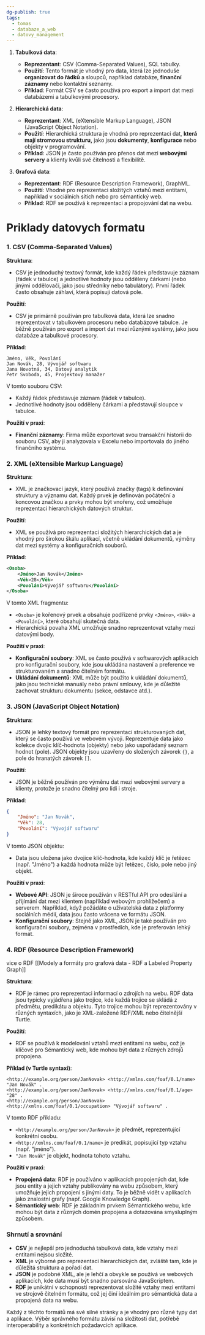 ```yaml
---
dg-publish: true
tags:
  - tomas
  - databaze_a_web
  - datovy_management
---
```

1. **Tabulková data**:
   - **Reprezentant**: CSV (Comma-Separated Values), SQL tabulky.
   - **Použití**: Tento formát je vhodný pro data, která lze jednoduše **organizovat do řádků** a sloupců, například databáze, **finanční záznamy** nebo kontaktní seznamy. 
   - **Příklad**: Formát CSV se často používá pro export a import dat mezi databázemi a tabulkovými procesory.

2. **Hierarchická data**:
   - **Reprezentant**: XML (eXtensible Markup Language), JSON (JavaScript Object Notation).
   - **Použití**: Hierarchická struktura je vhodná pro reprezentaci dat, **která mají stromovou strukturu,** jako jsou **dokumenty**, **konfigurace** nebo objekty v programování.
   - **Příklad**: JSON je často používán pro přenos dat mezi **webovými servery** a klienty kvůli své čitelnosti a flexibilitě.

3. **Grafová data**:
   - **Reprezentant**: RDF (Resource Description Framework), GraphML.
   - **Použití**: Vhodné pro reprezentaci složitých vztahů mezi entitami, například v sociálních sítích nebo pro sémantický web.
   - **Příklad**: RDF se používá k reprezentaci a propojování dat na webu.

# Priklady datovych formatu
### 1. **CSV (Comma-Separated Values)**
   
**Struktura**: 
- CSV je jednoduchý textový formát, kde každý řádek představuje záznam (řádek v tabulce) a jednotlivé hodnoty jsou odděleny čárkami (nebo jinými oddělovači, jako jsou středníky nebo tabulátory). První řádek často obsahuje záhlaví, která popisují datová pole.

**Použití**:
- CSV je primárně používán pro tabulková data, která lze snadno reprezentovat v tabulkovém procesoru nebo databázové tabulce. Je běžně používán pro export a import dat mezi různými systémy, jako jsou databáze a tabulkové procesory.

**Příklad**:
```csv
Jméno, Věk, Povolání
Jan Novák, 28, Vývojář softwaru
Jana Novotná, 34, Datový analytik
Petr Svoboda, 45, Projektový manažer
```
V tomto souboru CSV:
- Každý řádek představuje záznam (řádek v tabulce).
- Jednotlivé hodnoty jsou odděleny čárkami a představují sloupce v tabulce.

**Použití v praxi**:
- **Finanční záznamy**: Firma může exportovat svou transakční historii do souboru CSV, aby ji analyzovala v Excelu nebo importovala do jiného finančního systému.

### 2. **XML (eXtensible Markup Language)**

**Struktura**:
- XML je značkovací jazyk, který používá značky (tags) k definování struktury a významu dat. Každý prvek je definován počáteční a koncovou značkou a prvky mohou být vnořeny, což umožňuje reprezentaci hierarchických datových struktur.

**Použití**:
- XML se používá pro reprezentaci složitých hierarchických dat a je vhodný pro širokou škálu aplikací, včetně ukládání dokumentů, výměny dat mezi systémy a konfiguračních souborů.

**Příklad**:
```xml
<Osoba>
    <Jméno>Jan Novák</Jméno>
    <Věk>28</Věk>
    <Povolání>Vývojář softwaru</Povolání>
</Osoba>
```
V tomto XML fragmentu:
- `<Osoba>` je kořenový prvek a obsahuje podřízené prvky `<Jméno>`, `<Věk>` a `<Povolání>`, které obsahují skutečná data.
- Hierarchická povaha XML umožňuje snadno reprezentovat vztahy mezi datovými body.

**Použití v praxi**:
- **Konfigurační soubory**: XML se často používá v softwarových aplikacích pro konfigurační soubory, kde jsou ukládána nastavení a preference ve strukturovaném a snadno čitelném formátu.
- **Ukládání dokumentů**: XML může být použito k ukládání dokumentů, jako jsou technické manuály nebo právní smlouvy, kde je důležité zachovat strukturu dokumentu (sekce, odstavce atd.).

### 3. **JSON (JavaScript Object Notation)**

**Struktura**:
- JSON je lehký textový formát pro reprezentaci strukturovaných dat, který se často používá ve webovém vývoji. Reprezentuje data jako kolekce dvojic klíč-hodnota (objekty) nebo jako uspořádaný seznam hodnot (pole). JSON objekty jsou uzavřeny do složených závorek `{}`, a pole do hranatých závorek `[]`.

**Použití**:
- JSON je běžně používán pro výměnu dat mezi webovými servery a klienty, protože je snadno čitelný pro lidi i stroje.

**Příklad**:
```json
{
    "Jméno": "Jan Novák",
    "Věk": 28,
    "Povolání": "Vývojář softwaru"
}
```
V tomto JSON objektu:
- Data jsou uložena jako dvojice klíč-hodnota, kde každý klíč je řetězec (např. "Jméno") a každá hodnota může být řetězec, číslo, pole nebo jiný objekt.

**Použití v praxi**:
- **Webové API**: JSON je široce používán v RESTful API pro odesílání a přijímání dat mezi klientem (například webovým prohlížečem) a serverem. Například, když požádáte o uživatelská data z platformy sociálních médií, data jsou často vrácena ve formátu JSON.
- **Konfigurační soubory**: Stejně jako XML, JSON je také používán pro konfigurační soubory, zejména v prostředích, kde je preferován lehký formát.

### 4. **RDF (Resource Description Framework)**

vice o RDF [[Modely a formáty pro grafová data - RDF a Labeled Property Graph]]

**Struktura**:
- RDF je rámec pro reprezentaci informací o zdrojích na webu. RDF data jsou typicky vyjádřena jako trojice, kde každá trojice se skládá z předmětu, predikátu a objektu. Tyto trojice mohou být reprezentovány v různých syntaxích, jako je XML-založené RDF/XML nebo čitelnější Turtle.

**Použití**:
- RDF se používá k modelování vztahů mezi entitami na webu, což je klíčové pro Sémantický web, kde mohou být data z různých zdrojů propojena.

**Příklad (v Turtle syntaxi)**:
```turtle
<http://example.org/person/JanNovak> <http://xmlns.com/foaf/0.1/name> "Jan Novák" .
<http://example.org/person/JanNovak> <http://xmlns.com/foaf/0.1/age> "28" .
<http://example.org/person/JanNovak> <http://xmlns.com/foaf/0.1/occupation> "Vývojář softwaru" .
```
V tomto RDF příkladu:
- `<http://example.org/person/JanNovak>` je předmět, reprezentující konkrétní osobu.
- `<http://xmlns.com/foaf/0.1/name>` je predikát, popisující typ vztahu (např. "jméno").
- `"Jan Novák"` je objekt, hodnota tohoto vztahu.

**Použití v praxi**:
- **Propojená data**: RDF je používáno v aplikacích propojených dat, kde jsou entity a jejich vztahy publikovány na webu způsobem, který umožňuje jejich propojení s jinými daty. To je běžně vidět v aplikacích jako znalostní grafy (např. Google Knowledge Graph).
- **Sémantický web**: RDF je základním prvkem Sémantického webu, kde mohou být data z různých domén propojena a dotazována smysluplným způsobem.

### Shrnutí a srovnání

- **CSV** je nejlepší pro jednoduchá tabulková data, kde vztahy mezi entitami nejsou složité.
- **XML** je výborné pro reprezentaci hierarchických dat, zvláště tam, kde je důležitá struktura a pořadí dat.
- **JSON** je podobné XML, ale je lehčí a obvykle se používá ve webových aplikacích, kde data musí být snadno parsována JavaScriptem.
- **RDF** je unikátní v schopnosti reprezentovat složité vztahy mezi entitami ve strojově čitelném formátu, což jej činí ideálním pro sémantická data a propojená data na webu.

Každý z těchto formátů má své silné stránky a je vhodný pro různé typy dat a aplikace. Výběr správného formátu závisí na složitosti dat, potřebě interoperability a konkrétních požadavcích aplikace.
